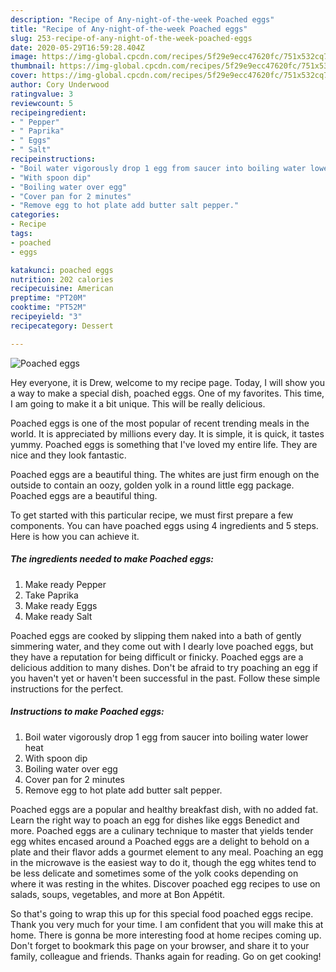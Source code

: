 ```yaml
---
description: "Recipe of Any-night-of-the-week Poached eggs"
title: "Recipe of Any-night-of-the-week Poached eggs"
slug: 253-recipe-of-any-night-of-the-week-poached-eggs
date: 2020-05-29T16:59:28.404Z
image: https://img-global.cpcdn.com/recipes/5f29e9ecc47620fc/751x532cq70/poached-eggs-recipe-main-photo.jpg
thumbnail: https://img-global.cpcdn.com/recipes/5f29e9ecc47620fc/751x532cq70/poached-eggs-recipe-main-photo.jpg
cover: https://img-global.cpcdn.com/recipes/5f29e9ecc47620fc/751x532cq70/poached-eggs-recipe-main-photo.jpg
author: Cory Underwood
ratingvalue: 3
reviewcount: 5
recipeingredient:
- " Pepper"
- " Paprika"
- " Eggs"
- " Salt"
recipeinstructions:
- "Boil water vigorously drop 1 egg from saucer into boiling water lower heat"
- "With spoon dip"
- "Boiling water over egg"
- "Cover pan for 2 minutes"
- "Remove egg to hot plate add butter salt pepper."
categories:
- Recipe
tags:
- poached
- eggs

katakunci: poached eggs 
nutrition: 202 calories
recipecuisine: American
preptime: "PT20M"
cooktime: "PT52M"
recipeyield: "3"
recipecategory: Dessert

---
```



![Poached eggs](https://img-global.cpcdn.com/recipes/5f29e9ecc47620fc/751x532cq70/poached-eggs-recipe-main-photo.jpg)

Hey everyone, it is Drew, welcome to my recipe page. Today, I will show you a way to make a special dish, poached eggs. One of my favorites. This time, I am going to make it a bit unique. This will be really delicious.

Poached eggs is one of the most popular of recent trending meals in the world. It is appreciated by millions every day. It is simple, it is quick, it tastes yummy. Poached eggs is something that I've loved my entire life. They are nice and they look fantastic.

Poached eggs are a beautiful thing. The whites are just firm enough on the outside to contain an oozy, golden yolk in a round little egg package. Poached eggs are a beautiful thing.


To get started with this particular recipe, we must first prepare a few components. You can have poached eggs using 4 ingredients and 5 steps. Here is how you can achieve it.

<!--inarticleads1-->

##### The ingredients needed to make Poached eggs:

1. Make ready  Pepper
1. Take  Paprika
1. Make ready  Eggs
1. Make ready  Salt


Poached eggs are cooked by slipping them naked into a bath of gently simmering water, and they come out with I dearly love poached eggs, but they have a reputation for being difficult or finicky. Poached eggs are a delicious addition to many dishes. Don&#39;t be afraid to try poaching an egg if you haven&#39;t yet or haven&#39;t been successful in the past. Follow these simple instructions for the perfect. 

<!--inarticleads2-->

##### Instructions to make Poached eggs:

1. Boil water vigorously drop 1 egg from saucer into boiling water lower heat
1. With spoon dip
1. Boiling water over egg
1. Cover pan for 2 minutes
1. Remove egg to hot plate add butter salt pepper.


Poached eggs are a popular and healthy breakfast dish, with no added fat. Learn the right way to poach an egg for dishes like eggs Benedict and more. Poached eggs are a culinary technique to master that yields tender egg whites encased around a Poached eggs are a delight to behold on a plate and their flavor adds a gourmet element to any meal. Poaching an egg in the microwave is the easiest way to do it, though the egg whites tend to be less delicate and sometimes some of the yolk cooks depending on where it was resting in the whites. Discover poached egg recipes to use on salads, soups, vegetables, and more at Bon Appétit. 

So that's going to wrap this up for this special food poached eggs recipe. Thank you very much for your time. I am confident that you will make this at home. There is gonna be more interesting food at home recipes coming up. Don't forget to bookmark this page on your browser, and share it to your family, colleague and friends. Thanks again for reading. Go on get cooking!
